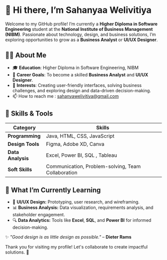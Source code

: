 # 👋 Hi there, I’m **Sahanyaa Welivitiya**  

Welcome to my GitHub profile! I’m currently a **Higher Diploma in Software Engineering** student at the **National Institute of Business Management (NIBM)**. Passionate about technology, design, and business solutions, I’m exploring opportunities to grow as a **Business Analyst** or **UI/UX Designer**.


## 👩‍💻 **About Me**
- 🎓 **Education**: Higher Diploma in Software Engineering, NIBM  
- 🎯 **Career Goals**: To become a skilled **Business Analyst** and **UI/UX Designer**.  
- 🌟 **Interests**: Creating user-friendly interfaces, solving business challenges, and exploring design and data-driven decision-making.
- 📫 How to reach me : sahanyawelivitiya@gmail.com 

## 💼 **Skills & Tools**
| **Category**            | **Skills**                            |
|-------------------------|---------------------------------------|
| **Programming**         | Java, HTML, CSS, JavaScript           |
| **Design Tools**        | Figma, Adobe XD, Canva                |
| **Data Analysis**       | Excel, Power BI, SQL , Tableau        |
| **Soft Skills**         | Communication, Problem-solving, Team Collaboration |



## 🌱 **What I’m Currently Learning**
- 🎨 **UI/UX Design:** Prototyping, user research, and wireframing.  
- 📊 **Business Analysis:** Data visualization, requirements analysis, and stakeholder engagement.  
- 🔍 **Data Analytics:** Tools like **Excel**, **SQL**, and **Power BI** for informed decision-making.  


✨ *"Good design is as little design as possible."* – **Dieter Rams**

Thank you for visiting my profile! Let's collaborate to create impactful solutions. 🚀

<!---
Sahanyaa/Sahanyaa is a ✨ special ✨ repository because its `README.md` (this file) appears on your GitHub profile.
You can click the Preview link to take a look at your changes.
--->
